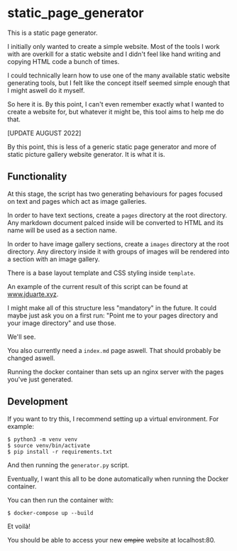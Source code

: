 # static_page_generator

This is a static page generator.

I initially only wanted to create a simple website. Most of the tools I work with are overkill for a static website and I didn't feel like hand writing and copying HTML code a bunch of times.

I could technically learn how to use one of the many available static website generating tools, but I felt like the concept itself seemed simple enough that I might aswell do it myself.

So here it is. By this point, I can't even remember exactly what I wanted to create a website for, but whatever it might be, this tool aims to help me do that.

[UPDATE AUGUST 2022]

By this point, this is less of a generic static page generator and more of static picture gallery website generator. It is what it is.

## Functionality

At this stage, the script has two generating behaviours for pages focused on text and pages which act as image galleries.

In order to have text sections, create a `pages` directory at the root directory. Any markdown document palced inside will be converted to HTML and its name will be used as a section name.

In order to have image gallery sections, create a `images` directory at the root directory. Any directory inside it with groups of images will be rendered into a section with an image gallery.

There is a base layout template and CSS styling inside `template`.

An example of the current result of this script can be found at www.jduarte.xyz.

I might make all of this structure less "mandatory" in the future. It could maybe just ask you on a first run: "Point me to your pages directory and your image directory" and use those.

We'll see.

You also currently need a `index.md` page aswell. That should probably be changed aswell.

Running the docker container than sets up an nginx server with the pages you've just generated.

## Development

If you want to try this, I recommend setting up a virtual environment. For example:

```
$ python3 -m venv venv
$ source venv/bin/activate
$ pip install -r requirements.txt
```

And then running the `generator.py` script.

Eventually, I want this all to be done automatically when running the Docker container.

You can then run the container with:

```
$ docker-compose up --build
```

Et voilà!

You should be able to access your new ~~empire~~ website at localhost:80.
